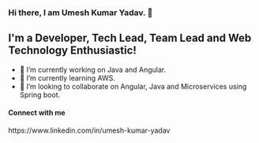 ### Hi there, I am Umesh Kumar Yadav. 👋

<h2>I'm a Developer, Tech Lead, Team Lead and Web Technology Enthusiastic!</h2>

- 🔭 I’m currently working on Java and Angular.
- 🌱 I’m currently learning AWS.
- 👯 I’m looking to collaborate on Angular, Java and Microservices using Spring boot.


<h4>Connect with me</h4>
https://www.linkedin.com/in/umesh-kumar-yadav
 
<!--
**hello-umesh/hello-umesh** is a ✨ _special_ ✨ repository because its `README.md` (this file) appears on your GitHub profile.

Here are some ideas to get you started:

- 🔭 I’m currently working on
- 🌱 I’m currently learning ...
- 👯 I’m looking to collaborate on ...
- 🤔 I’m looking for help with ...
- 💬 Ask me about ...
- 📫 How to reach me: ...
- 😄 Pronouns: ...
- ⚡ Fun fact: ...
-->
